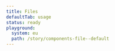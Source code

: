 ```yaml
---
title: Files
defaultTab: usage
status: ready
playground:
  system: eu
  path: /story/components-file--default
---
```

